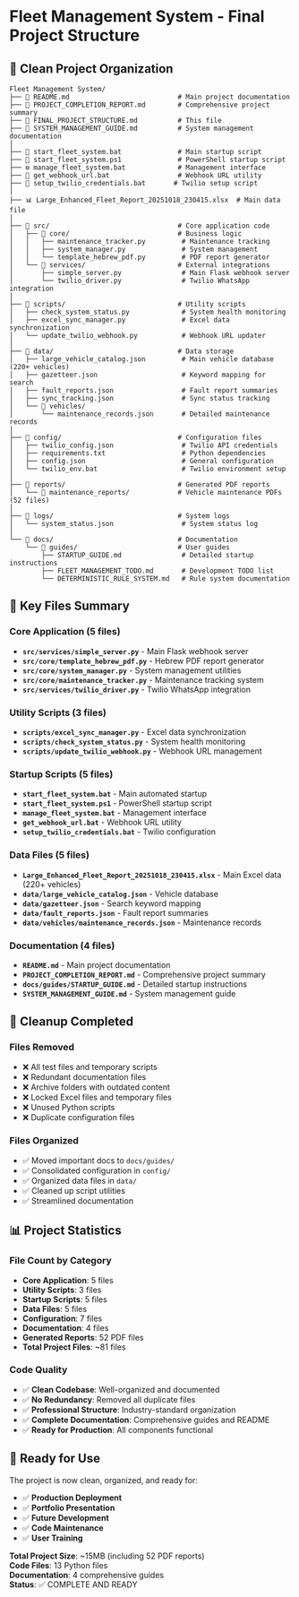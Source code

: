 # Fleet Management System - Final Project Structure

## 📁 Clean Project Organization

```
Fleet Management System/
├── 📄 README.md                           # Main project documentation
├── 📄 PROJECT_COMPLETION_REPORT.md        # Comprehensive project summary
├── 📄 FINAL_PROJECT_STRUCTURE.md          # This file
├── 📄 SYSTEM_MANAGEMENT_GUIDE.md          # System management documentation
│
├── 🚀 start_fleet_system.bat              # Main startup script
├── 🚀 start_fleet_system.ps1              # PowerShell startup script
├── ⚙️ manage_fleet_system.bat             # Management interface
├── 🔗 get_webhook_url.bat                 # Webhook URL utility
├── 🔧 setup_twilio_credentials.bat       # Twilio setup script
│
├── 📊 Large_Enhanced_Fleet_Report_20251018_230415.xlsx  # Main data file
│
├── 📁 src/                                # Core application code
│   ├── 📁 core/                           # Business logic
│   │   ├── maintenance_tracker.py         # Maintenance tracking
│   │   ├── system_manager.py              # System management
│   │   └── template_hebrew_pdf.py         # PDF report generator
│   └── 📁 services/                       # External integrations
│       ├── simple_server.py               # Main Flask webhook server
│       └── twilio_driver.py               # Twilio WhatsApp integration
│
├── 📁 scripts/                            # Utility scripts
│   ├── check_system_status.py             # System health monitoring
│   ├── excel_sync_manager.py              # Excel data synchronization
│   └── update_twilio_webhook.py           # Webhook URL updater
│
├── 📁 data/                               # Data storage
│   ├── large_vehicle_catalog.json         # Main vehicle database (220+ vehicles)
│   ├── gazetteer.json                     # Keyword mapping for search
│   ├── fault_reports.json                 # Fault report summaries
│   ├── sync_tracking.json                 # Sync status tracking
│   └── 📁 vehicles/
│       └── maintenance_records.json       # Detailed maintenance records
│
├── 📁 config/                             # Configuration files
│   ├── twilio_config.json                 # Twilio API credentials
│   ├── requirements.txt                   # Python dependencies
│   ├── config.json                        # General configuration
│   └── twilio_env.bat                     # Twilio environment setup
│
├── 📁 reports/                            # Generated PDF reports
│   └── 📁 maintenance_reports/            # Vehicle maintenance PDFs (52 files)
│
├── 📁 logs/                               # System logs
│   └── system_status.json                 # System status log
│
└── 📁 docs/                               # Documentation
    └── 📁 guides/                         # User guides
        ├── STARTUP_GUIDE.md               # Detailed startup instructions
        ├── FLEET_MANAGEMENT_TODO.md       # Development TODO list
        └── DETERMINISTIC_RULE_SYSTEM.md   # Rule system documentation
```

## 🎯 Key Files Summary

### Core Application (5 files)
- **`src/services/simple_server.py`** - Main Flask webhook server
- **`src/core/template_hebrew_pdf.py`** - Hebrew PDF report generator
- **`src/core/system_manager.py`** - System management utilities
- **`src/core/maintenance_tracker.py`** - Maintenance tracking system
- **`src/services/twilio_driver.py`** - Twilio WhatsApp integration

### Utility Scripts (3 files)
- **`scripts/excel_sync_manager.py`** - Excel data synchronization
- **`scripts/check_system_status.py`** - System health monitoring
- **`scripts/update_twilio_webhook.py`** - Webhook URL management

### Startup Scripts (5 files)
- **`start_fleet_system.bat`** - Main automated startup
- **`start_fleet_system.ps1`** - PowerShell startup script
- **`manage_fleet_system.bat`** - Management interface
- **`get_webhook_url.bat`** - Webhook URL utility
- **`setup_twilio_credentials.bat`** - Twilio configuration

### Data Files (5 files)
- **`Large_Enhanced_Fleet_Report_20251018_230415.xlsx`** - Main Excel data (220+ vehicles)
- **`data/large_vehicle_catalog.json`** - Vehicle database
- **`data/gazetteer.json`** - Search keyword mapping
- **`data/fault_reports.json`** - Fault report summaries
- **`data/vehicles/maintenance_records.json`** - Maintenance records

### Documentation (4 files)
- **`README.md`** - Main project documentation
- **`PROJECT_COMPLETION_REPORT.md`** - Comprehensive project summary
- **`docs/guides/STARTUP_GUIDE.md`** - Detailed startup instructions
- **`SYSTEM_MANAGEMENT_GUIDE.md`** - System management guide

## 🧹 Cleanup Completed

### Files Removed
- ❌ All test files and temporary scripts
- ❌ Redundant documentation files
- ❌ Archive folders with outdated content
- ❌ Locked Excel files and temporary files
- ❌ Unused Python scripts
- ❌ Duplicate configuration files

### Files Organized
- ✅ Moved important docs to `docs/guides/`
- ✅ Consolidated configuration in `config/`
- ✅ Organized data files in `data/`
- ✅ Cleaned up script utilities
- ✅ Streamlined documentation

## 📊 Project Statistics

### File Count by Category
- **Core Application**: 5 files
- **Utility Scripts**: 3 files
- **Startup Scripts**: 5 files
- **Data Files**: 5 files
- **Configuration**: 7 files
- **Documentation**: 4 files
- **Generated Reports**: 52 PDF files
- **Total Project Files**: ~81 files

### Code Quality
- ✅ **Clean Codebase**: Well-organized and documented
- ✅ **No Redundancy**: Removed all duplicate files
- ✅ **Professional Structure**: Industry-standard organization
- ✅ **Complete Documentation**: Comprehensive guides and README
- ✅ **Ready for Production**: All components functional

## 🚀 Ready for Use

The project is now clean, organized, and ready for:
- ✅ **Production Deployment**
- ✅ **Portfolio Presentation**
- ✅ **Future Development**
- ✅ **Code Maintenance**
- ✅ **User Training**

**Total Project Size**: ~15MB (including 52 PDF reports)  
**Code Files**: 13 Python files  
**Documentation**: 4 comprehensive guides  
**Status**: ✅ COMPLETE AND READY
